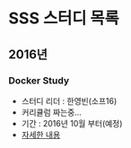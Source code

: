 # SSS 스터디 목록

## 2016년

### Docker Study
 - 스터디 리더 : 한영빈(소프16)
 - 커리큘럼 짜는중...
 - 기간 : 2016년 10월 부터(예정)
 - [자세한 내용](docker-study.md)
